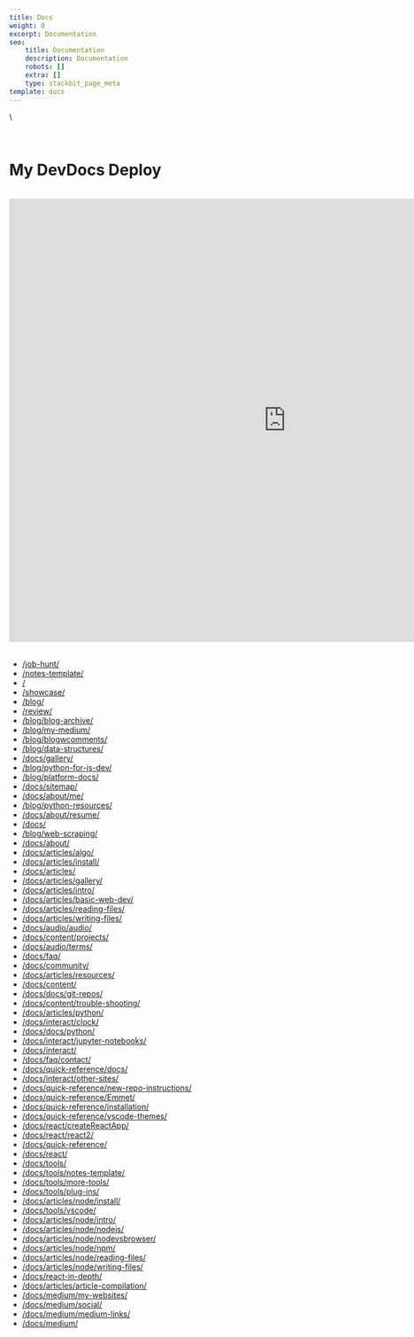 ```yaml
---
title: Docs
weight: 0
excerpt: Documentation
seo:
    title: Documentation
    description: Documentation
    robots: []
    extra: []
    type: stackbit_page_meta
template: docs
---
```


\\

<br>
<h1>My DevDocs Deploy</h1>
<br>
<iframe style="resize:both; overflow:scroll;"  sandbox="allow-scripts" style="resize:both; overflow:scroll;"     style="z-index:-1!important; overflow:scroll;resize:both;"  src="https://devdecs42.herokuapp.com/" height="800px" width="1000px" scrolling="yes"   frameborder="yes" loading="lazy"  allowfullscreen="true"  frameborder="0" >
</iframe>
<br>
<br>

-   [/job-hunt/](https://bgoonz-blog.netlify.app/job-hunt/)
-   [/notes-template/](https://bgoonz-blog.netlify.app/notes-template/)
-   [/](https://bgoonz-blog.netlify.app/)
-   [/showcase/](https://bgoonz-blog.netlify.app/showcase/)
-   [/blog/](https://bgoonz-blog.netlify.app/blog/)
-   [/review/](https://bgoonz-blog.netlify.app/review/)
-   [/blog/blog-archive/](https://bgoonz-blog.netlify.app/blog/blog-archive/)
-   [/blog/my-medium/](https://bgoonz-blog.netlify.app/blog/my-medium/)
-   [/blog/blogwcomments/](https://bgoonz-blog.netlify.app/blog/blogwcomments/)
-   [/blog/data-structures/](https://bgoonz-blog.netlify.app/blog/data-structures/)
-   [/docs/gallery/](https://bgoonz-blog.netlify.app/docs/gallery/)
-   [/blog/python-for-js-dev/](https://bgoonz-blog.netlify.app/blog/python-for-js-dev/)
-   [/blog/platform-docs/](https://bgoonz-blog.netlify.app/blog/platform-docs/)
-   [/docs/sitemap/](https://bgoonz-blog.netlify.app/docs/sitemap/)
-   [/docs/about/me/](https://bgoonz-blog.netlify.app/docs/about/me/)
-   [/blog/python-resources/](https://bgoonz-blog.netlify.app/blog/python-resources/)
-   [/docs/about/resume/](https://bgoonz-blog.netlify.app/docs/about/resume/)
-   [/docs/](https://bgoonz-blog.netlify.app/docs/)
-   [/blog/web-scraping/](https://bgoonz-blog.netlify.app/blog/web-scraping/)
-   [/docs/about/](https://bgoonz-blog.netlify.app/docs/about/)
-   [/docs/articles/algo/](https://bgoonz-blog.netlify.app/docs/articles/algo/)
-   [/docs/articles/install/](https://bgoonz-blog.netlify.app/docs/articles/install/)
-   [/docs/articles/](https://bgoonz-blog.netlify.app/docs/articles/)
-   [/docs/articles/gallery/](https://bgoonz-blog.netlify.app/docs/articles/gallery/)
-   [/docs/articles/intro/](https://bgoonz-blog.netlify.app/docs/articles/intro/)
-   [/docs/articles/basic-web-dev/](https://bgoonz-blog.netlify.app/docs/articles/basic-web-dev/)
-   [/docs/articles/reading-files/](https://bgoonz-blog.netlify.app/docs/articles/reading-files/)
-   [/docs/articles/writing-files/](https://bgoonz-blog.netlify.app/docs/articles/writing-files/)
-   [/docs/audio/audio/](https://bgoonz-blog.netlify.app/docs/audio/audio/)
-   [/docs/content/projects/](https://bgoonz-blog.netlify.app/docs/content/projects/)
-   [/docs/audio/terms/](https://bgoonz-blog.netlify.app/docs/audio/terms/)
-   [/docs/faq/](https://bgoonz-blog.netlify.app/docs/faq/)
-   [/docs/community/](https://bgoonz-blog.netlify.app/docs/community/)
-   [/docs/articles/resources/](https://bgoonz-blog.netlify.app/docs/articles/resources/)
-   [/docs/content/](https://bgoonz-blog.netlify.app/docs/content/)
-   [/docs/docs/git-repos/](https://bgoonz-blog.netlify.app/docs/docs/git-repos/)
-   [/docs/content/trouble-shooting/](https://bgoonz-blog.netlify.app/docs/content/trouble-shooting/)
-   [/docs/articles/python/](https://bgoonz-blog.netlify.app/docs/articles/python/)
-   [/docs/interact/clock/](https://bgoonz-blog.netlify.app/docs/interact/clock/)
-   [/docs/docs/python/](https://bgoonz-blog.netlify.app/docs/docs/python/)
-   [/docs/interact/jupyter-notebooks/](https://bgoonz-blog.netlify.app/docs/interact/jupyter-notebooks/)
-   [/docs/interact/](https://bgoonz-blog.netlify.app/docs/interact/)
-   [/docs/faq/contact/](https://bgoonz-blog.netlify.app/docs/faq/contact/)
-   [/docs/quick-reference/docs/](https://bgoonz-blog.netlify.app/docs/quick-reference/docs/)
-   [/docs/interact/other-sites/](https://bgoonz-blog.netlify.app/docs/interact/other-sites/)
-   [/docs/quick-reference/new-repo-instructions/](https://bgoonz-blog.netlify.app/docs/quick-reference/new-repo-instructions/)
-   [/docs/quick-reference/Emmet/](https://bgoonz-blog.netlify.app/docs/quick-reference/Emmet/)
-   [/docs/quick-reference/installation/](https://bgoonz-blog.netlify.app/docs/quick-reference/installation/)
-   [/docs/quick-reference/vscode-themes/](https://bgoonz-blog.netlify.app/docs/quick-reference/vscode-themes/)
-   [/docs/react/createReactApp/](https://bgoonz-blog.netlify.app/docs/react/createReactApp/)
-   [/docs/react/react2/](https://bgoonz-blog.netlify.app/docs/react/react2/)
-   [/docs/quick-reference/](https://bgoonz-blog.netlify.app/docs/quick-reference/)
-   [/docs/react/](https://bgoonz-blog.netlify.app/docs/react/)
-   [/docs/tools/](https://bgoonz-blog.netlify.app/docs/tools/)
-   [/docs/tools/notes-template/](https://bgoonz-blog.netlify.app/docs/tools/notes-template/)
-   [/docs/tools/more-tools/](https://bgoonz-blog.netlify.app/docs/tools/more-tools/)
-   [/docs/tools/plug-ins/](https://bgoonz-blog.netlify.app/docs/tools/plug-ins/)
-   [/docs/articles/node/install/](https://bgoonz-blog.netlify.app/docs/articles/node/install/)
-   [/docs/tools/vscode/](https://bgoonz-blog.netlify.app/docs/tools/vscode/)
-   [/docs/articles/node/intro/](https://bgoonz-blog.netlify.app/docs/articles/node/intro/)
-   [/docs/articles/node/nodejs/](https://bgoonz-blog.netlify.app/docs/articles/node/nodejs/)
-   [/docs/articles/node/nodevsbrowser/](https://bgoonz-blog.netlify.app/docs/articles/node/nodevsbrowser/)
-   [/docs/articles/node/npm/](https://bgoonz-blog.netlify.app/docs/articles/node/npm/)
-   [/docs/articles/node/reading-files/](https://bgoonz-blog.netlify.app/docs/articles/node/reading-files/)
-   [/docs/articles/node/writing-files/](https://bgoonz-blog.netlify.app/docs/articles/node/writing-files/)
-   [/docs/react-in-depth/](https://bgoonz-blog.netlify.app/docs/react-in-depth/)
-   [/docs/articles/article-compilation/](https://bgoonz-blog.netlify.app/docs/articles/article-compilation/)
-   [/docs/medium/my-websites/](https://bgoonz-blog.netlify.app/docs/medium/my-websites/)
-   [/docs/medium/social/](https://bgoonz-blog.netlify.app/docs/medium/social/)
-   [/docs/medium/medium-links/](https://bgoonz-blog.netlify.app/docs/medium/medium-links/)
-   [/docs/medium/](https://bgoonz-blog.netlify.app/docs/medium/)
